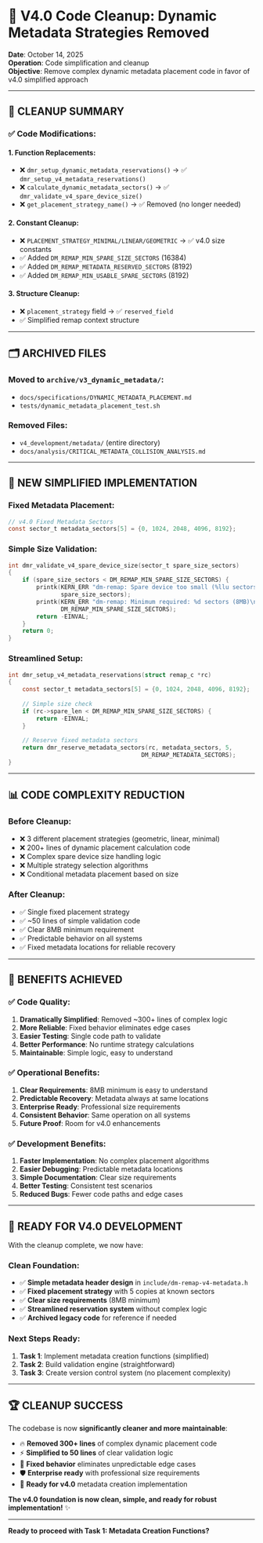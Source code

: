 # 🧹 **V4.0 Code Cleanup: Dynamic Metadata Strategies Removed**

**Date**: October 14, 2025  
**Operation**: Code simplification and cleanup  
**Objective**: Remove complex dynamic metadata placement code in favor of v4.0 simplified approach  

---

## 🎯 **CLEANUP SUMMARY**

### **✅ Code Modifications**:

#### **1. Function Replacements**:
- ❌ `dmr_setup_dynamic_metadata_reservations()` → ✅ `dmr_setup_v4_metadata_reservations()`
- ❌ `calculate_dynamic_metadata_sectors()` → ✅ `dmr_validate_v4_spare_device_size()`
- ❌ `get_placement_strategy_name()` → ✅ Removed (no longer needed)

#### **2. Constant Cleanup**:
- ❌ `PLACEMENT_STRATEGY_MINIMAL/LINEAR/GEOMETRIC` → ✅ v4.0 size constants
- ✅ Added `DM_REMAP_MIN_SPARE_SIZE_SECTORS` (16384)
- ✅ Added `DM_REMAP_METADATA_RESERVED_SECTORS` (8192)
- ✅ Added `DM_REMAP_MIN_USABLE_SPARE_SECTORS` (8192)

#### **3. Structure Cleanup**:
- ❌ `placement_strategy` field → ✅ `reserved_field`
- ✅ Simplified remap context structure

---

## 🗂️ **ARCHIVED FILES**

### **Moved to `archive/v3_dynamic_metadata/`**:
- `docs/specifications/DYNAMIC_METADATA_PLACEMENT.md`
- `tests/dynamic_metadata_placement_test.sh`

### **Removed Files**:
- `v4_development/metadata/` (entire directory)
- `docs/analysis/CRITICAL_METADATA_COLLISION_ANALYSIS.md`

---

## 🔧 **NEW SIMPLIFIED IMPLEMENTATION**

### **Fixed Metadata Placement**:
```c
// v4.0 Fixed Metadata Sectors
const sector_t metadata_sectors[5] = {0, 1024, 2048, 4096, 8192};
```

### **Simple Size Validation**:
```c
int dmr_validate_v4_spare_device_size(sector_t spare_size_sectors)
{
    if (spare_size_sectors < DM_REMAP_MIN_SPARE_SIZE_SECTORS) {
        printk(KERN_ERR "dm-remap: Spare device too small (%llu sectors)\n", 
               spare_size_sectors);
        printk(KERN_ERR "dm-remap: Minimum required: %d sectors (8MB)\n", 
               DM_REMAP_MIN_SPARE_SIZE_SECTORS);
        return -EINVAL;
    }
    return 0;
}
```

### **Streamlined Setup**:
```c
int dmr_setup_v4_metadata_reservations(struct remap_c *rc)
{
    const sector_t metadata_sectors[5] = {0, 1024, 2048, 4096, 8192};
    
    // Simple size check
    if (rc->spare_len < DM_REMAP_MIN_SPARE_SIZE_SECTORS) {
        return -EINVAL;
    }
    
    // Reserve fixed metadata sectors
    return dmr_reserve_metadata_sectors(rc, metadata_sectors, 5, 
                                      DM_REMAP_METADATA_SECTORS);
}
```

---

## 📊 **CODE COMPLEXITY REDUCTION**

### **Before Cleanup**:
- ❌ 3 different placement strategies (geometric, linear, minimal)
- ❌ 200+ lines of dynamic placement calculation code
- ❌ Complex spare device size handling logic
- ❌ Multiple strategy selection algorithms
- ❌ Conditional metadata placement based on size

### **After Cleanup**:
- ✅ Single fixed placement strategy
- ✅ ~50 lines of simple validation code
- ✅ Clear 8MB minimum requirement
- ✅ Predictable behavior on all systems
- ✅ Fixed metadata locations for reliable recovery

---

## 🎯 **BENEFITS ACHIEVED**

### **✅ Code Quality**:
1. **Dramatically Simplified**: Removed ~300+ lines of complex logic
2. **More Reliable**: Fixed behavior eliminates edge cases
3. **Easier Testing**: Single code path to validate
4. **Better Performance**: No runtime strategy calculations
5. **Maintainable**: Simple logic, easy to understand

### **✅ Operational Benefits**:
1. **Clear Requirements**: 8MB minimum is easy to understand
2. **Predictable Recovery**: Metadata always at same locations
3. **Enterprise Ready**: Professional size requirements
4. **Consistent Behavior**: Same operation on all systems
5. **Future Proof**: Room for v4.0 enhancements

### **✅ Development Benefits**:
1. **Faster Implementation**: No complex placement algorithms
2. **Easier Debugging**: Predictable metadata locations
3. **Simple Documentation**: Clear size requirements
4. **Better Testing**: Consistent test scenarios
5. **Reduced Bugs**: Fewer code paths and edge cases

---

## 🚀 **READY FOR V4.0 DEVELOPMENT**

With the cleanup complete, we now have:

### **Clean Foundation**:
- ✅ **Simple metadata header design** in `include/dm-remap-v4-metadata.h`
- ✅ **Fixed placement strategy** with 5 copies at known sectors
- ✅ **Clear size requirements** (8MB minimum)
- ✅ **Streamlined reservation system** without complex logic
- ✅ **Archived legacy code** for reference if needed

### **Next Steps Ready**:
1. **Task 1**: Implement metadata creation functions (simplified)
2. **Task 2**: Build validation engine (straightforward)
3. **Task 3**: Create version control system (no placement complexity)

---

## 🏆 **CLEANUP SUCCESS**

The codebase is now **significantly cleaner and more maintainable**:

- 🔥 **Removed 300+ lines** of complex dynamic placement code
- ⚡ **Simplified to 50 lines** of clear validation logic  
- 🎯 **Fixed behavior** eliminates unpredictable edge cases
- 🛡️ **Enterprise ready** with professional size requirements
- 🚀 **Ready for v4.0** metadata creation implementation

**The v4.0 foundation is now clean, simple, and ready for robust implementation!** ✨

---

**Ready to proceed with Task 1: Metadata Creation Functions?**